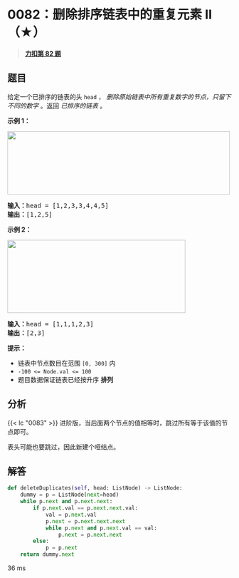 # 0082：删除排序链表中的重复元素 II（★）


> <u>**[力扣第 82 题](https://leetcode.cn/problems/remove-duplicates-from-sorted-list-ii/)**</u>

## 题目

<p>给定一个已排序的链表的头 <code>head</code> ， <em>删除原始链表中所有重复数字的节点，只留下不同的数字</em> 。返回 <em>已排序的链表</em> 。</p>



<p><strong>示例 1：</strong></p>
<img alt="" src="https://assets.leetcode.com/uploads/2021/01/04/linkedlist1.jpg" style="height: 142px; width: 500px;" />
<pre>
<strong>输入：</strong>head = [1,2,3,3,4,4,5]
<strong>输出：</strong>[1,2,5]
</pre>

<p><strong>示例 2：</strong></p>
<img alt="" src="https://assets.leetcode.com/uploads/2021/01/04/linkedlist2.jpg" style="height: 164px; width: 400px;" />
<pre>
<strong>输入：</strong>head = [1,1,1,2,3]
<strong>输出：</strong>[2,3]
</pre>



<p><strong>提示：</strong></p>

<ul>
<li>链表中节点数目在范围 <code>[0, 300]</code> 内</li>
<li><code>-100 &lt;= Node.val &lt;= 100</code></li>
<li>题目数据保证链表已经按升序 <strong>排列</strong></li>
</ul>


## 分析

{{< lc "0083" >}}  进阶版，当后面两个节点的值相等时，跳过所有等于该值的节点即可。

表头可能也要跳过，因此新建个哑结点。

## 解答

```python
def deleteDuplicates(self, head: ListNode) -> ListNode:
	dummy = p = ListNode(next=head)
	while p.next and p.next.next:
		if p.next.val == p.next.next.val:
			val = p.next.val
			p.next = p.next.next.next
			while p.next and p.next.val == val:
				p.next = p.next.next
		else:
			p = p.next
	return dummy.next
```
36 ms
